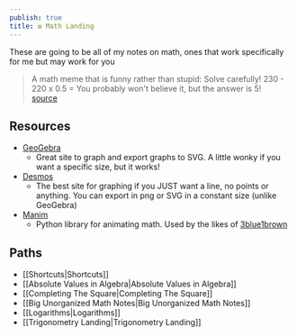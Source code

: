 ```yaml
---  
publish: true  
title: ✿ Math Landing  
---  
```

These are going to be all of my notes on math, ones that work specifically for me but may work for you  
  
> A math meme that is funny rather than stupid: Solve carefully! 230 - 220 x 0.5 = You probably won't believe it, but the answer is 5!  
> [source](https://twitter.com/3j0hn/status/913447235534315520?lang=en)  
  
## Resources   
- [GeoGebra](https://www.geogebra.org/calculator)  
	- Great site to graph and export graphs to SVG. A little wonky if you want a specific size, but it works!  
- [Desmos](https://www.desmos.com/calculator)  
	- The best site for graphing if you JUST want a line, no points or anything. You can export in png or SVG in a constant size (unlike GeoGebra)  
- [Manim](https://www.manim.community/)  
	- Python library for animating math. Used by the likes of [3blue1brown](https://youtube.com/@3blue1brown?si=EvEK9JgeDwFAPkSk)  
  
## Paths  
- [[Shortcuts|Shortcuts]]  
- [[Absolute Values in Algebra|Absolute Values in Algebra]]  
- [[Completing The Square|Completing The Square]]  
- [[Big Unorganized Math Notes|Big Unorganized Math Notes]]  
- [[Logarithms|Logarithms]]  
- [[Trigonometry Landing|Trigonometry Landing]]  
  
